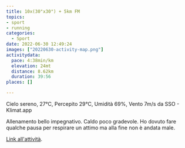 ```yaml
---
title: 10x(30"x30") + 5km FM
topics:
- sport
- running
categories: 
  - Sport
date: 2022-06-30 12:49:24
images: ["20220630-activity-map.png"]
activitydata:
  pace: 4:38min/km
  elevation: 24mt
  distance: 8.62km
  duration: 39:56
places: []

---
```


Cielo sereno, 27°C, Percepito 29°C, Umidità 69%, Vento 7m/s da SSO - Klimat.app

<!--more-->

Allenamento bello impegnativo. Caldo poco gradevole. Ho dovuto fare qualche pausa per respirare un attimo ma alla fine non è andata male.


<!-- {{< figure src="20220630-activity-map.png" title="map" >}} -->


<!-- {% strava id:7392268136 embedId:e2bab0b7f488f732860ba07d25117540a513c024 %} -->

[Link all'attività](https://strava.com/activities/7392268136).
